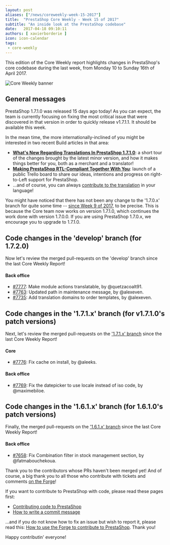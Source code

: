 ```yaml
---
layout: post
aliases: ["/news/coreweekly-week-15-2017"]
title:  "PrestaShop Core Weekly - Week 15 of 2017"
subtitle: "An inside look at the PrestaShop codebase"
date:   2017-04-18 09:10:11
authors: [ xavierborderie ]
icon: icon-calendar
tags:
 - core-weekly
---
```


This edition of the Core Weekly report highlights changes in PrestaShop's core codebase during the last week, from Monday 10 to Sunday 16th of April 2017.

![Core Weekly banner](/assets/images/2017/04/core_weekly_banner.jpg)


## General messages

PrestaShop 1.7.1.0 was released 15 days ago today! As you can expect, the team is currently focusing on fixing the most critical issue that were discovered in that version in order to quickly release v1.7.1.1. It should be available this week.

In the mean time, the more internationally-inclined of you might be interested in two recent Build articles in that area:

* **[What's New Regarding Translations In PrestaShop 1.7.1.0](http://build.prestashop.com/news/translation-news-171/)**: a short tour of the changes brought by the latest minor version, and how it makes things better for you, both as a merchant and a translator!
* **[Making PrestaShop RTL-Compliant Together With You](http://build.prestashop.com/news/PrestaShop-RTL-project/)**: launch of a public Trello board to share our ideas, intentions and progress on right-to-Left support for PrestaShop.
*  ...and of course, you can always [contribute to the translation](https://crowdin.com/project/prestashop-official) in your language!

You might have noticed that there has not been any change to the '1.7.0.x' branch for quite some time -- [since Week 9 of 2017](http://build.prestashop.com/news/coreweekly-week-9-2017/), to be precise. This is because the Core team now works on version 1.7.1.0, which continues the work done with version 1.7.0.0. If you are using PrestaShop 1.7.0.x, we encourage you to upgrade to 1.7.1.0.


## Code changes in the 'develop' branch (for 1.7.2.0)

Now let's review the merged pull-requests on the 'develop' branch since the last Core Weekly Report!

#### Back office

* [#7777](https://github.com/PrestaShop/PrestaShop/pull/7777): Make module actions translatable, by @quetzacoalt91.
* [#7763](https://github.com/PrestaShop/PrestaShop/pull/7763): Updated path in maintenance message, by @alexeven.
* [#7735](https://github.com/PrestaShop/PrestaShop/pull/7735): Add translation domains to order templates, by @alexeven.


## Code changes in the '1.7.1.x' branch (for v1.7.1.0's patch versions) 

Next, let's review the merged pull-requests on the ['1.7.1.x' branch](https://github.com/PrestaShop/PrestaShop/tree/1.7.1.x) since the last Core Weekly Report!


#### Core

* [#7776](https://github.com/PrestaShop/PrestaShop/pull/7776): Fix cache on install, by @aleeks.


#### Back office

* [#7769](https://github.com/PrestaShop/PrestaShop/pull/7769): Fix the datepicker to use locale instead of iso code, by @maximebiloe.


## Code changes in the '1.6.1.x' branch (for 1.6.1.0's patch versions) 

Finally, the merged pull-requests on the ['1.6.1.x' branch](https://github.com/PrestaShop/PrestaShop/tree/develop) since the last Core Weekly Report!


#### Back office

* [#7658](https://github.com/PrestaShop/PrestaShop/pull/7658): Fix Combination filter in stock management section, by @fatmabouchekoua.

Thank you to the contributors whose PRs haven't been merged yet! And of course, a big thank you to all those who contribute with tickets and comments [on the Forge](http://forge.prestashop.com/)!

If you want to contribute to PrestaShop with code, please read these pages first:

 * [Contributing code to PrestaShop](http://doc.prestashop.com/display/PS16/Contributing+code+to+PrestaShop)
 * [How to write a commit message](http://doc.prestashop.com/display/PS16/How+to+write+a+commit+message)

...and if you do not know how to fix an issue but wish to report it, please read this: [How to use the Forge to contribute to PrestaShop](http://doc.prestashop.com/display/PS16/How+to+use+the+Forge+to+contribute+to+PrestaShop). Thank you!

Happy contributin' everyone!

